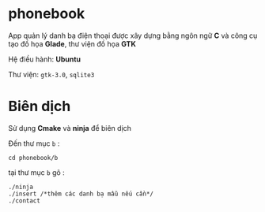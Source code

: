 # phonebook
App quản lý danh bạ điện thoại được xây dựng bằng ngôn ngữ **C** và công cụ tạo đồ họa **Glade**, thư viện đồ họa **GTK**

Hệ điều hành: **Ubuntu**

Thư viện: `gtk-3.0`, `sqlite3` 
# Biên dịch
Sử dụng **Cmake** và **ninja** để biên dịch

Đến thư mục `b` :
```
cd phonebook/b
```
tại thư mục `b` gõ :
```
./ninja
./insert /*thêm các danh bạ mẫu nếu cần*/
./contact
```

